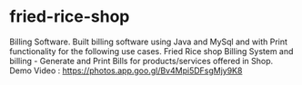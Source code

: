 # fried-rice-shop
Billing Software. Built billing software using Java and MySql and with Print functionality for the following use cases.
Fried Rice shop Billing System  and billing - Generate and Print Bills for products/services offered in Shop.
Demo Video : https://photos.app.goo.gl/Bv4Mpi5DFsgMjy9K8
